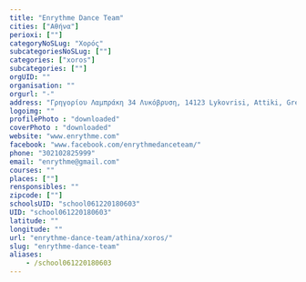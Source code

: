 ```yaml
---
title: "Enrythme Dance Team"
cities: ["Αθήνα"]
perioxi: [""]
categoryNoSLug: "Χορός"
subcategoriesNoSLug: [""]
categories: ["xoros"]
subcategories: [""]
orgUID: ""
organisation: ""
orgurl: "-"
address: "Γρηγορίου Λαμπράκη 34 Λυκόβρυση, 14123 Lykovrisi, Attiki, Greece"
logoimg: ""
profilePhoto : "downloaded"
coverPhoto : "downloaded"
website: "www.enrythme.com"
facebook: "www.facebook.com/enrythmedanceteam/"
phone: "302102825999"
email: "enrythme@gmail.com"
courses: ""
places: [""]
rensponsibles: ""
zipcode: [""]
schoolsUID: "school061220180603"
UID: "school061220180603"
latitude: ""
longitude: ""
url: "enrythme-dance-team/athina/xoros/"
slug: "enrythme-dance-team"
aliases:
    - /school061220180603
---
```





